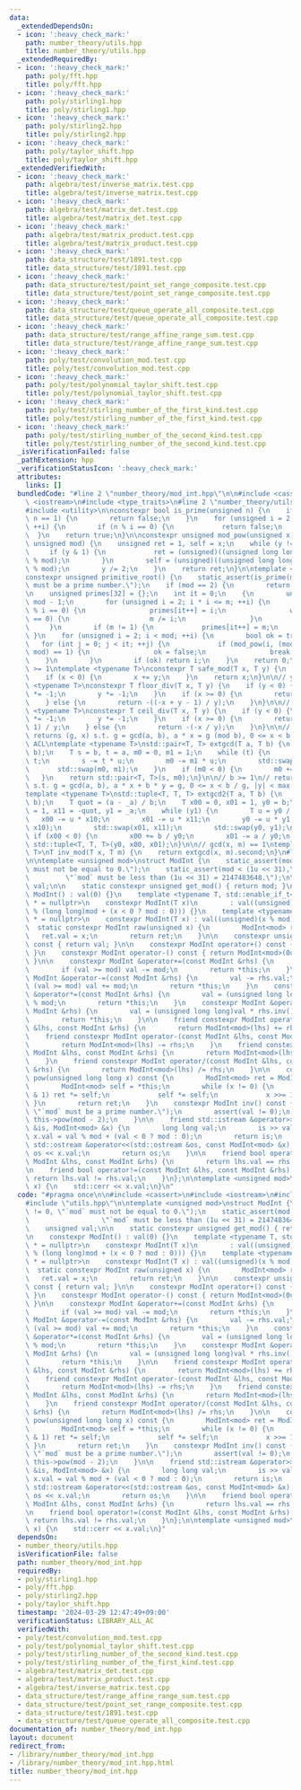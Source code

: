 ```yaml
---
data:
  _extendedDependsOn:
  - icon: ':heavy_check_mark:'
    path: number_theory/utils.hpp
    title: number_theory/utils.hpp
  _extendedRequiredBy:
  - icon: ':heavy_check_mark:'
    path: poly/fft.hpp
    title: poly/fft.hpp
  - icon: ':heavy_check_mark:'
    path: poly/stirling1.hpp
    title: poly/stirling1.hpp
  - icon: ':heavy_check_mark:'
    path: poly/stirling2.hpp
    title: poly/stirling2.hpp
  - icon: ':heavy_check_mark:'
    path: poly/taylor_shift.hpp
    title: poly/taylor_shift.hpp
  _extendedVerifiedWith:
  - icon: ':heavy_check_mark:'
    path: algebra/test/inverse_matrix.test.cpp
    title: algebra/test/inverse_matrix.test.cpp
  - icon: ':heavy_check_mark:'
    path: algebra/test/matrix_det.test.cpp
    title: algebra/test/matrix_det.test.cpp
  - icon: ':heavy_check_mark:'
    path: algebra/test/matrix_product.test.cpp
    title: algebra/test/matrix_product.test.cpp
  - icon: ':heavy_check_mark:'
    path: data_structure/test/1891.test.cpp
    title: data_structure/test/1891.test.cpp
  - icon: ':heavy_check_mark:'
    path: data_structure/test/point_set_range_composite.test.cpp
    title: data_structure/test/point_set_range_composite.test.cpp
  - icon: ':heavy_check_mark:'
    path: data_structure/test/queue_operate_all_composite.test.cpp
    title: data_structure/test/queue_operate_all_composite.test.cpp
  - icon: ':heavy_check_mark:'
    path: data_structure/test/range_affine_range_sum.test.cpp
    title: data_structure/test/range_affine_range_sum.test.cpp
  - icon: ':heavy_check_mark:'
    path: poly/test/convolution_mod.test.cpp
    title: poly/test/convolution_mod.test.cpp
  - icon: ':heavy_check_mark:'
    path: poly/test/polynomial_taylor_shift.test.cpp
    title: poly/test/polynomial_taylor_shift.test.cpp
  - icon: ':heavy_check_mark:'
    path: poly/test/stirling_number_of_the_first_kind.test.cpp
    title: poly/test/stirling_number_of_the_first_kind.test.cpp
  - icon: ':heavy_check_mark:'
    path: poly/test/stirling_number_of_the_second_kind.test.cpp
    title: poly/test/stirling_number_of_the_second_kind.test.cpp
  _isVerificationFailed: false
  _pathExtension: hpp
  _verificationStatusIcon: ':heavy_check_mark:'
  attributes:
    links: []
  bundledCode: "#line 2 \"number_theory/mod_int.hpp\"\n\n#include <cassert>\n#include\
    \ <iostream>\n#include <type_traits>\n#line 2 \"number_theory/utils.hpp\"\n\n\
    #include <utility>\n\nconstexpr bool is_prime(unsigned n) {\n    if (n == 0 ||\
    \ n == 1) {\n        return false;\n    }\n    for (unsigned i = 2; i * i <= n;\
    \ ++i) {\n        if (n % i == 0) {\n            return false;\n        }\n  \
    \  }\n    return true;\n}\n\nconstexpr unsigned mod_pow(unsigned x, unsigned y,\
    \ unsigned mod) {\n    unsigned ret = 1, self = x;\n    while (y != 0) {\n   \
    \     if (y & 1) {\n            ret = (unsigned)((unsigned long long)ret * self\
    \ % mod);\n        }\n        self = (unsigned)((unsigned long long)self * self\
    \ % mod);\n        y /= 2;\n    }\n    return ret;\n}\n\ntemplate <unsigned mod>\n\
    constexpr unsigned primitive_root() {\n    static_assert(is_prime(mod), \"`mod`\
    \ must be a prime number.\");\n    if (mod == 2) {\n        return 1;\n    }\n\
    \n    unsigned primes[32] = {};\n    int it = 0;\n    {\n        unsigned m =\
    \ mod - 1;\n        for (unsigned i = 2; i * i <= m; ++i) {\n            if (m\
    \ % i == 0) {\n                primes[it++] = i;\n                while (m % i\
    \ == 0) {\n                    m /= i;\n                }\n            }\n   \
    \     }\n        if (m != 1) {\n            primes[it++] = m;\n        }\n   \
    \ }\n    for (unsigned i = 2; i < mod; ++i) {\n        bool ok = true;\n     \
    \   for (int j = 0; j < it; ++j) {\n            if (mod_pow(i, (mod - 1) / primes[j],\
    \ mod) == 1) {\n                ok = false;\n                break;\n        \
    \    }\n        }\n        if (ok) return i;\n    }\n    return 0;\n}\n\n// y\
    \ >= 1\ntemplate <typename T>\nconstexpr T safe_mod(T x, T y) {\n    x %= y;\n\
    \    if (x < 0) {\n        x += y;\n    }\n    return x;\n}\n\n// y != 0\ntemplate\
    \ <typename T>\nconstexpr T floor_div(T x, T y) {\n    if (y < 0) {\n        x\
    \ *= -1;\n        y *= -1;\n    }\n    if (x >= 0) {\n        return x / y;\n\
    \    } else {\n        return -((-x + y - 1) / y);\n    }\n}\n\n// y != 0\ntemplate\
    \ <typename T>\nconstexpr T ceil_div(T x, T y) {\n    if (y < 0) {\n        x\
    \ *= -1;\n        y *= -1;\n    }\n    if (x >= 0) {\n        return (x + y -\
    \ 1) / y;\n    } else {\n        return -(-x / y);\n    }\n}\n\n// b >= 1\n//\
    \ returns (g, x) s.t. g = gcd(a, b), a * x = g (mod b), 0 <= x < b / g\n// from\
    \ ACL\ntemplate <typename T>\nstd::pair<T, T> extgcd(T a, T b) {\n    a = safe_mod(a,\
    \ b);\n    T s = b, t = a, m0 = 0, m1 = 1;\n    while (t) {\n        T u = s /\
    \ t;\n        s -= t * u;\n        m0 -= m1 * u;\n        std::swap(s, t);\n \
    \       std::swap(m0, m1);\n    }\n    if (m0 < 0) {\n        m0 += b / s;\n \
    \   }\n    return std::pair<T, T>(s, m0);\n}\n\n// b >= 1\n// returns (g, x, y)\
    \ s.t. g = gcd(a, b), a * x + b * y = g, 0 <= x < b / g, |y| < max(2, |a| / g)\n\
    template <typename T>\nstd::tuple<T, T, T> extgcd2(T a, T b) {\n    T _a = safe_mod(a,\
    \ b);\n    T quot = (a - _a) / b;\n    T x00 = 0, x01 = 1, y0 = b;\n    T x10\
    \ = 1, x11 = -quot, y1 = _a;\n    while (y1) {\n        T u = y0 / y1;\n     \
    \   x00 -= u * x10;\n        x01 -= u * x11;\n        y0 -= u * y1;\n        std::swap(x00,\
    \ x10);\n        std::swap(x01, x11);\n        std::swap(y0, y1);\n    }\n   \
    \ if (x00 < 0) {\n        x00 += b / y0;\n        x01 -= a / y0;\n    }\n    return\
    \ std::tuple<T, T, T>(y0, x00, x01);\n}\n\n// gcd(x, m) == 1\ntemplate <typename\
    \ T>\nT inv_mod(T x, T m) {\n    return extgcd(x, m).second;\n}\n#line 7 \"number_theory/mod_int.hpp\"\
    \n\ntemplate <unsigned mod>\nstruct ModInt {\n    static_assert(mod != 0, \"`mod`\
    \ must not be equal to 0.\");\n    static_assert(mod < (1u << 31),\n         \
    \         \"`mod` must be less than (1u << 31) = 2147483648.\");\n\n    unsigned\
    \ val;\n\n    static constexpr unsigned get_mod() { return mod; }\n\n    constexpr\
    \ ModInt() : val(0) {}\n    template <typename T, std::enable_if_t<std::is_signed_v<T>>\
    \ * = nullptr>\n    constexpr ModInt(T x)\n        : val((unsigned)((long long)x\
    \ % (long long)mod + (x < 0 ? mod : 0))) {}\n    template <typename T, std::enable_if_t<std::is_unsigned_v<T>>\
    \ * = nullptr>\n    constexpr ModInt(T x) : val((unsigned)(x % mod)) {}\n\n  \
    \  static constexpr ModInt raw(unsigned x) {\n        ModInt<mod> ret;\n     \
    \   ret.val = x;\n        return ret;\n    }\n\n    constexpr unsigned get_val()\
    \ const { return val; }\n\n    constexpr ModInt operator+() const { return *this;\
    \ }\n    constexpr ModInt operator-() const { return ModInt<mod>(0u) - *this;\
    \ }\n\n    constexpr ModInt &operator+=(const ModInt &rhs) {\n        val += rhs.val;\n\
    \        if (val >= mod) val -= mod;\n        return *this;\n    }\n    constexpr\
    \ ModInt &operator-=(const ModInt &rhs) {\n        val -= rhs.val;\n        if\
    \ (val >= mod) val += mod;\n        return *this;\n    }\n    constexpr ModInt\
    \ &operator*=(const ModInt &rhs) {\n        val = (unsigned long long)val * rhs.val\
    \ % mod;\n        return *this;\n    }\n    constexpr ModInt &operator/=(const\
    \ ModInt &rhs) {\n        val = (unsigned long long)val * rhs.inv().val % mod;\n\
    \        return *this;\n    }\n\n    friend constexpr ModInt operator+(const ModInt\
    \ &lhs, const ModInt &rhs) {\n        return ModInt<mod>(lhs) += rhs;\n    }\n\
    \    friend constexpr ModInt operator-(const ModInt &lhs, const ModInt &rhs) {\n\
    \        return ModInt<mod>(lhs) -= rhs;\n    }\n    friend constexpr ModInt operator*(const\
    \ ModInt &lhs, const ModInt &rhs) {\n        return ModInt<mod>(lhs) *= rhs;\n\
    \    }\n    friend constexpr ModInt operator/(const ModInt &lhs, const ModInt\
    \ &rhs) {\n        return ModInt<mod>(lhs) /= rhs;\n    }\n\n    constexpr ModInt\
    \ pow(unsigned long long x) const {\n        ModInt<mod> ret = ModInt<mod>::raw(1);\n\
    \        ModInt<mod> self = *this;\n        while (x != 0) {\n            if (x\
    \ & 1) ret *= self;\n            self *= self;\n            x >>= 1;\n       \
    \ }\n        return ret;\n    }\n    constexpr ModInt inv() const {\n        static_assert(is_prime(mod),\
    \ \"`mod` must be a prime number.\");\n        assert(val != 0);\n        return\
    \ this->pow(mod - 2);\n    }\n\n    friend std::istream &operator>>(std::istream\
    \ &is, ModInt<mod> &x) {\n        long long val;\n        is >> val;\n       \
    \ x.val = val % mod + (val < 0 ? mod : 0);\n        return is;\n    }\n\n    friend\
    \ std::ostream &operator<<(std::ostream &os, const ModInt<mod> &x) {\n       \
    \ os << x.val;\n        return os;\n    }\n\n    friend bool operator==(const\
    \ ModInt &lhs, const ModInt &rhs) {\n        return lhs.val == rhs.val;\n    }\n\
    \n    friend bool operator!=(const ModInt &lhs, const ModInt &rhs) {\n       \
    \ return lhs.val != rhs.val;\n    }\n};\n\ntemplate <unsigned mod>\nvoid debug(ModInt<mod>\
    \ x) {\n    std::cerr << x.val;\n}\n"
  code: "#pragma once\n\n#include <cassert>\n#include <iostream>\n#include <type_traits>\n\
    #include \"utils.hpp\"\n\ntemplate <unsigned mod>\nstruct ModInt {\n    static_assert(mod\
    \ != 0, \"`mod` must not be equal to 0.\");\n    static_assert(mod < (1u << 31),\n\
    \                  \"`mod` must be less than (1u << 31) = 2147483648.\");\n\n\
    \    unsigned val;\n\n    static constexpr unsigned get_mod() { return mod; }\n\
    \n    constexpr ModInt() : val(0) {}\n    template <typename T, std::enable_if_t<std::is_signed_v<T>>\
    \ * = nullptr>\n    constexpr ModInt(T x)\n        : val((unsigned)((long long)x\
    \ % (long long)mod + (x < 0 ? mod : 0))) {}\n    template <typename T, std::enable_if_t<std::is_unsigned_v<T>>\
    \ * = nullptr>\n    constexpr ModInt(T x) : val((unsigned)(x % mod)) {}\n\n  \
    \  static constexpr ModInt raw(unsigned x) {\n        ModInt<mod> ret;\n     \
    \   ret.val = x;\n        return ret;\n    }\n\n    constexpr unsigned get_val()\
    \ const { return val; }\n\n    constexpr ModInt operator+() const { return *this;\
    \ }\n    constexpr ModInt operator-() const { return ModInt<mod>(0u) - *this;\
    \ }\n\n    constexpr ModInt &operator+=(const ModInt &rhs) {\n        val += rhs.val;\n\
    \        if (val >= mod) val -= mod;\n        return *this;\n    }\n    constexpr\
    \ ModInt &operator-=(const ModInt &rhs) {\n        val -= rhs.val;\n        if\
    \ (val >= mod) val += mod;\n        return *this;\n    }\n    constexpr ModInt\
    \ &operator*=(const ModInt &rhs) {\n        val = (unsigned long long)val * rhs.val\
    \ % mod;\n        return *this;\n    }\n    constexpr ModInt &operator/=(const\
    \ ModInt &rhs) {\n        val = (unsigned long long)val * rhs.inv().val % mod;\n\
    \        return *this;\n    }\n\n    friend constexpr ModInt operator+(const ModInt\
    \ &lhs, const ModInt &rhs) {\n        return ModInt<mod>(lhs) += rhs;\n    }\n\
    \    friend constexpr ModInt operator-(const ModInt &lhs, const ModInt &rhs) {\n\
    \        return ModInt<mod>(lhs) -= rhs;\n    }\n    friend constexpr ModInt operator*(const\
    \ ModInt &lhs, const ModInt &rhs) {\n        return ModInt<mod>(lhs) *= rhs;\n\
    \    }\n    friend constexpr ModInt operator/(const ModInt &lhs, const ModInt\
    \ &rhs) {\n        return ModInt<mod>(lhs) /= rhs;\n    }\n\n    constexpr ModInt\
    \ pow(unsigned long long x) const {\n        ModInt<mod> ret = ModInt<mod>::raw(1);\n\
    \        ModInt<mod> self = *this;\n        while (x != 0) {\n            if (x\
    \ & 1) ret *= self;\n            self *= self;\n            x >>= 1;\n       \
    \ }\n        return ret;\n    }\n    constexpr ModInt inv() const {\n        static_assert(is_prime(mod),\
    \ \"`mod` must be a prime number.\");\n        assert(val != 0);\n        return\
    \ this->pow(mod - 2);\n    }\n\n    friend std::istream &operator>>(std::istream\
    \ &is, ModInt<mod> &x) {\n        long long val;\n        is >> val;\n       \
    \ x.val = val % mod + (val < 0 ? mod : 0);\n        return is;\n    }\n\n    friend\
    \ std::ostream &operator<<(std::ostream &os, const ModInt<mod> &x) {\n       \
    \ os << x.val;\n        return os;\n    }\n\n    friend bool operator==(const\
    \ ModInt &lhs, const ModInt &rhs) {\n        return lhs.val == rhs.val;\n    }\n\
    \n    friend bool operator!=(const ModInt &lhs, const ModInt &rhs) {\n       \
    \ return lhs.val != rhs.val;\n    }\n};\n\ntemplate <unsigned mod>\nvoid debug(ModInt<mod>\
    \ x) {\n    std::cerr << x.val;\n}"
  dependsOn:
  - number_theory/utils.hpp
  isVerificationFile: false
  path: number_theory/mod_int.hpp
  requiredBy:
  - poly/stirling1.hpp
  - poly/fft.hpp
  - poly/stirling2.hpp
  - poly/taylor_shift.hpp
  timestamp: '2024-03-29 12:47:49+09:00'
  verificationStatus: LIBRARY_ALL_AC
  verifiedWith:
  - poly/test/convolution_mod.test.cpp
  - poly/test/polynomial_taylor_shift.test.cpp
  - poly/test/stirling_number_of_the_second_kind.test.cpp
  - poly/test/stirling_number_of_the_first_kind.test.cpp
  - algebra/test/matrix_det.test.cpp
  - algebra/test/matrix_product.test.cpp
  - algebra/test/inverse_matrix.test.cpp
  - data_structure/test/range_affine_range_sum.test.cpp
  - data_structure/test/point_set_range_composite.test.cpp
  - data_structure/test/1891.test.cpp
  - data_structure/test/queue_operate_all_composite.test.cpp
documentation_of: number_theory/mod_int.hpp
layout: document
redirect_from:
- /library/number_theory/mod_int.hpp
- /library/number_theory/mod_int.hpp.html
title: number_theory/mod_int.hpp
---
```

